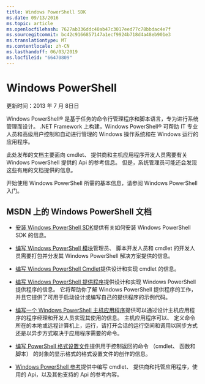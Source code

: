 ```yaml
---
title: Windows PowerShell SDK
ms.date: 09/13/2016
ms.topic: article
ms.openlocfilehash: 7627ab336ddc40ab47c3017eed77c78bbdac4e7f
ms.sourcegitcommit: bc42c9166857147a1ecf9924b718d4a48eb901e3
ms.translationtype: MT
ms.contentlocale: zh-CN
ms.lasthandoff: 06/03/2019
ms.locfileid: "66470809"
---
```

# <a name="windows-powershell"></a>Windows PowerShell

更新时间：2013 年 7 月 8日日

Windows PowerShell® 是基于任务的命令行管理程序和脚本语言，专为进行系统管理而设计。 .NET Framework 上构建，Windows PowerShell® 可帮助 IT 专业人员和高级用户控制和自动进行管理的 Windows 操作系统和在 Windows 运行的应用程序。

此处发布的文档主要面向 cmdlet、 提供商和主机应用程序开发人员需要有关 Windows PowerShell 提供的 Api 的参考信息。
但是，系统管理员可能还会发现这些有用的文档提供的信息。

开始使用 Windows PowerShell 所需的基本信息，请参阅 Windows PowerShell 入门。

## <a name="windows-powershell-documents-on-msdn"></a>MSDN 上的 Windows PowerShell 文档

- [安装 Windows PowerShell SDK](./installing-the-windows-powershell-sdk.md)提供有关如何安装 Windows PowerShell SDK 的信息。

- [编写 Windows PowerShell 模块](./module/writing-a-windows-powershell-module.md)管理员、 脚本开发人员和 cmdlet 的开发人员需要打包并分发其 Windows PowerShell 解决方案提供的信息。

- [编写 Windows PowerShell Cmdlet](./cmdlet/writing-a-windows-powershell-cmdlet.md)提供设计和实现 cmdlet 的信息。

- [编写 Windows PowerShell 提供程序](./provider/writing-a-windows-powershell-provider.md)提供设计和实现 Windows PowerShell 提供程序的信息。 它将帮助你了解 Windows PowerShell 提供程序的工作，并且它提供了可用于启动设计或编写自己的提供程序的示例代码。

- [编写一个 Windows PowerShell 主机应用程序](./hosting/writing-a-windows-powershell-host-application.md)提供可以通过设计主机应用程序的程序经理和开发人员实现其使用的信息。 主机应用程序可以、 定义命令所在的本地或远程计算机上，运行，请打开会话的运行空间和调用以同步方式还是以异步方式取决于应用程序需要的命令。

- [编写 PowerShell 格式设置文件](./format/writing-a-powershell-formatting-file.md)提供用于控制返回的命令 （cmdlet、 函数和脚本） 的对象的显示格式的格式设置文件的创作的信息。

- [Windows PowerShell 参考](./windows-powershell-reference.md)提供中编写 cmdlet、 提供商和托管应用程序，使用的 Api，以及其他支持的 Api 的参考内容。
